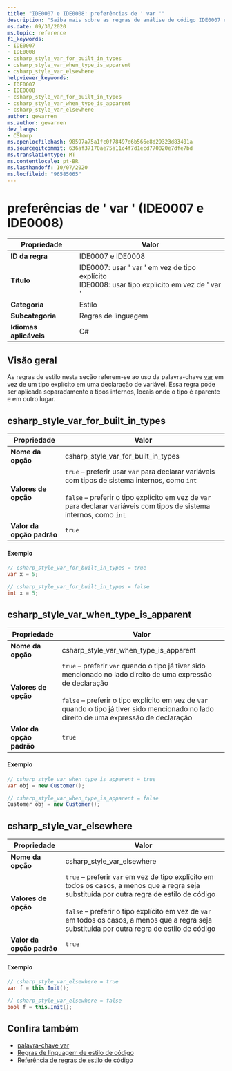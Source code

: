 ```yaml
---
title: "IDE0007 e IDE0008: preferências de ' var '"
description: "Saiba mais sobre as regras de análise de código IDE0007 e IDE0008: preferências de ' var '"
ms.date: 09/30/2020
ms.topic: reference
f1_keywords:
- IDE0007
- IDE0008
- csharp_style_var_for_built_in_types
- csharp_style_var_when_type_is_apparent
- csharp_style_var_elsewhere
helpviewer_keywords:
- IDE0007
- IDE0008
- csharp_style_var_for_built_in_types
- csharp_style_var_when_type_is_apparent
- csharp_style_var_elsewhere
author: gewarren
ms.author: gewarren
dev_langs:
- CSharp
ms.openlocfilehash: 98597a75a1fc0f78497d6b566e8d29323d83401a
ms.sourcegitcommit: 636af37170ae75a11c4f7d1ecd770820e7dfe7bd
ms.translationtype: MT
ms.contentlocale: pt-BR
ms.lasthandoff: 10/07/2020
ms.locfileid: "96585065"
---
```

# <a name="var-preferences-ide0007-and-ide0008"></a>preferências de ' var ' (IDE0007 e IDE0008)

|Propriedade|Valor|
|-|-|
| **ID da regra** | IDE0007 e IDE0008 |
| **Título** | IDE0007: usar ' var ' em vez de tipo explícito<br/> IDE0008: usar tipo explícito em vez de ' var ' |
| **Categoria** | Estilo |
| **Subcategoria** | Regras de linguagem |
| **Idiomas aplicáveis** | C# |

## <a name="overview"></a>Visão geral

As regras de estilo nesta seção referem-se ao uso da palavra-chave [var](../../../csharp/language-reference/keywords/var.md) em vez de um tipo explícito em uma declaração de variável. Essa regra pode ser aplicada separadamente a tipos internos, locais onde o tipo é aparente e em outro lugar.

## <a name="csharp_style_var_for_built_in_types"></a>csharp_style_var_for_built_in_types

|Propriedade|Valor|
|-|-|
| **Nome da opção** | csharp_style_var_for_built_in_types |
| **Valores de opção** | `true` – preferir usar `var` para declarar variáveis com tipos de sistema internos, como `int`<br /><br />`false` – preferir o tipo explícito em vez de `var` para declarar variáveis com tipos de sistema internos, como `int` |
| **Valor da opção padrão** | `true` |

#### <a name="example"></a>Exemplo

```csharp
// csharp_style_var_for_built_in_types = true
var x = 5;

// csharp_style_var_for_built_in_types = false
int x = 5;
```

## <a name="csharp_style_var_when_type_is_apparent"></a>csharp_style_var_when_type_is_apparent

|Propriedade|Valor|
|-|-|
| **Nome da opção** | csharp_style_var_when_type_is_apparent |
| **Valores de opção** | `true` – preferir `var` quando o tipo já tiver sido mencionado no lado direito de uma expressão de declaração<br /><br />`false` – preferir o tipo explícito em vez de `var` quando o tipo já tiver sido mencionado no lado direito de uma expressão de declaração |
| **Valor da opção padrão** | `true` |

#### <a name="example"></a>Exemplo

```csharp
// csharp_style_var_when_type_is_apparent = true
var obj = new Customer();

// csharp_style_var_when_type_is_apparent = false
Customer obj = new Customer();
```

## <a name="csharp_style_var_elsewhere"></a>csharp_style_var_elsewhere

|Propriedade|Valor|
|-|-|
| **Nome da opção** | csharp_style_var_elsewhere |
| **Valores de opção** | `true` – preferir `var` em vez de tipo explícito em todos os casos, a menos que a regra seja substituída por outra regra de estilo de código<br /><br />`false` – preferir o tipo explícito em vez de `var` em todos os casos, a menos que a regra seja substituída por outra regra de estilo de código |
| **Valor da opção padrão** | `true` |

#### <a name="example"></a>Exemplo

```csharp
// csharp_style_var_elsewhere = true
var f = this.Init();

// csharp_style_var_elsewhere = false
bool f = this.Init();
```

## <a name="see-also"></a>Confira também

- [palavra-chave var](../../../csharp/language-reference/keywords/var.md)
- [Regras de linguagem de estilo de código](language-rules.md)
- [Referência de regras de estilo de código](index.md)
